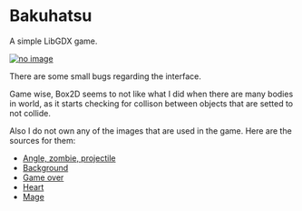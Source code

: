 # Bakuhatsu
A simple LibGDX game.

[![no image](https://github.com/ldcx1/Bakuhatsu/blob/master/preview.gif)](https://youtu.be/qj26u9iDHHE)

There are some small bugs regarding the interface. 

Game wise, Box2D seems to not like what I did when there are many bodies in world, as it starts checking for collison between objects that are setted to not collide.

Also I do not own any of the images that are used in the game.
Here are the sources for them:
* [Angle, zombie, projectile](https://assetstore.unity.com/packages/2d/characters/gothicvania-church-pack-147117)
* [Background](https://forum.hellroom.ru/index.php?topic=20110.0)
* [Game over](https://pngimg.com/download/83360)
* [Heart](https://pixabay.com/illustrations/pixel-heart-heart-pixel-symbol-red-2779422/)
* [Mage](https://assetstore.unity.com/packages/2d/characters/evil-wizard-168007)


